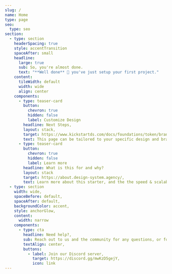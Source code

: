 ```yaml
---
slug: /
name: Home
type: page
seo:
  type: seo
section:
  - type: section
    headerSpacing: true
    style: accentTransition
    spaceAfter: small
    headline:
      large: true
      sub: So, you're almost done.
      text: "**Well done** 👏 you've just setup your first project."
    content:
      tileWidth: default
      width: wide
      align: center
    components:
      - type: teaser-card
        button:
          chevron: true
          hidden: false
          label: Customize Design
        headline: Next Steps,
        layout: stack,
        target: https://www.kickstartds.com/docs/foundations/token/branding-token/,
        text: This page can be tailored to your specific design and branding needs, ensuring a custom solution that drives your digital success!
      - type: teaser-card
        button:
          chevron: true
          hidden: false
          label: Learn more
        headline: What is this for and why?
        layout: stack
        target: https://about.design-system.agency/,
        text: Learn more about this starter, and the the speed & scalability provided by our headless CMS powered websites.
  - type: section
    width: wide,
    spaceBefore: default,
    spaceAfter: default,
    backgroundColor: accent,
    style: anchorGlow,
    content:
      width: narrow
    components:
      - type: cta
        headline: Need help?,
        sub: Reach out to us and the community for any questions, or for the case you ran into trouble. **We're on Discord, join us!**,
        textAlign: center,
        buttons:
          - label: Join our Discord server,
            target: https://discord.gg/mwKzD5gejY,
            icon: link
---
```

